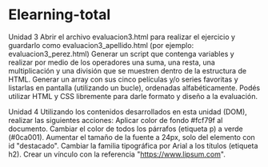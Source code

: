 # Elearning-total

Unidad 3
Abrir el archivo evaluacion3.html para realizar el ejercicio y guardarlo como evaluacion3_apellido.html (por ejemplo: evaluacion3_perez.html)
Generar un script que contenga variables y realizar por medio de los operadores una suma, una resta, una multiplicación y una división que se muestren dentro de la estructura de HTML.
Generar un array con sus cinco películas y/o series favoritas y listarlas en pantalla (utilizando un bucle), ordenadas alfabéticamente.
Podés utilizar HTML y CSS libremente para darle formato y diseño a la evaluación.

Unidad 4
Utilizando los contenidos desarrollados en esta unidad (DOM), realizar las siguientes acciones:
Aplicar color de fondo #fcf79f al documento.
Cambiar el color de todos los párrafos (etiqueta p) a verde (#0ca001).
Aumentar el tamaño de la fuente a 24px, solo del elemento con id "destacado".
Cambiar la familia tipográfica por Arial a los títulos (etiqueta h2).
Crear un vínculo con la referencia "https://www.lipsum.com".